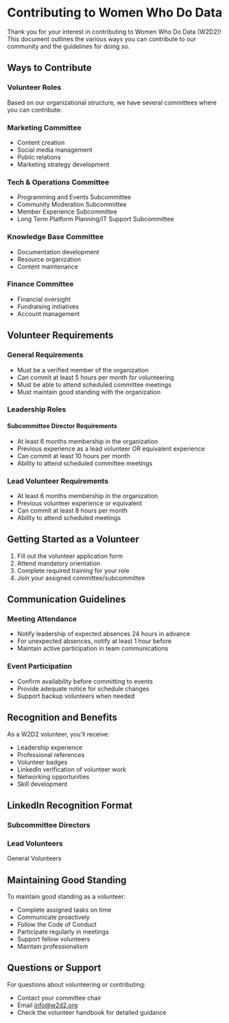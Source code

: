 # Contributing to Women Who Do Data
Thank you for your interest in contributing to Women Who Do Data (W2D2)! This document outlines the various ways you can contribute to our community and the guidelines for doing so.

## Ways to Contribute
### Volunteer Roles
Based on our organizational structure, we have several committees where you can contribute:

### Marketing Committee
- Content creation
- Social media management
- Public relations
- Marketing strategy development

### Tech & Operations Committee
- Programming and Events Subcommittee
- Community Moderation Subcommittee
- Member Experience Subcommittee
- Long Term Platform Planning/IT Support Subcommittee

### Knowledge Base Committee
- Documentation development
- Resource organization
- Content maintenance

### Finance Committee
- Financial oversight
- Fundraising initiatives
- Account management

## Volunteer Requirements
### General Requirements
- Must be a verified member of the organization
- Can commit at least 5 hours per month for volunteering
- Must be able to attend scheduled committee meetings
- Must maintain good standing with the organization

### Leadership Roles
#### Subcommittee Director Requirements
- At least 6 months membership in the organization
- Previous experience as a lead volunteer OR equivalent experience
- Can commit at least 10 hours per month
- Ability to attend scheduled committee meetings

### Lead Volunteer Requirements
- At least 6 months membership in the organization
- Previous volunteer experience or equivalent
- Can commit at least 8 hours per month
- Ability to attend scheduled meetings

## Getting Started as a Volunteer
1. Fill out the volunteer application form
2. Attend mandatory orientation
3. Complete required training for your role
4. Join your assigned committee/subcommittee

## Communication Guidelines
### Meeting Attendance
- Notify leadership of expected absences 24 hours in advance
- For unexpected absences, notify at least 1 hour before
- Maintain active participation in team communications

### Event Participation
- Confirm availability before committing to events
- Provide adequate notice for schedule changes
- Support backup volunteers when needed

## Recognition and Benefits
As a W2D2 volunteer, you'll receive:
- Leadership experience
- Professional references
- Volunteer badges
- LinkedIn verification of volunteer work
- Networking opportunities
- Skill development

## LinkedIn Recognition Format
### Subcommittee Directors

### Lead Volunteers

General Volunteers

## Maintaining Good Standing
To maintain good standing as a volunteer:
- Complete assigned tasks on time
- Communicate proactively
- Follow the Code of Conduct
- Participate regularly in meetings
- Support fellow volunteers
- Maintain professionalism

## Questions or Support
For questions about volunteering or contributing:
- Contact your committee chair
- Email info@w2d2.org
- Check the volunteer handbook for detailed guidance
